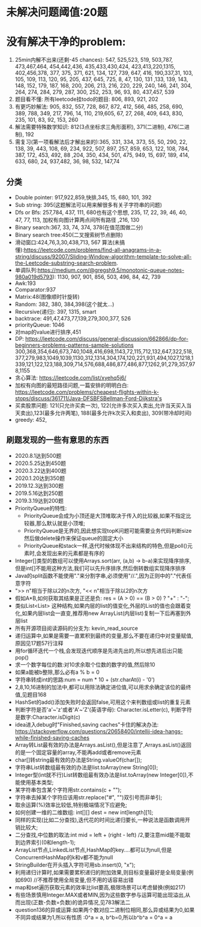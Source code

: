 # 未解决问题阈值:20题
# 没有解决干净的problem:
1. 25min内解不出来(还剩-45 chances): 547, 525,523, 519, 503,787, 473,467,464, 454,442,436, 435,433,430,424, 423,413,220,1315, 402,456,378, 377, 375, 371, 621, 134, 127, 739, 647, 416, 190,337,31, 103, 105, 109, 113, 120, 95, 205, 437, 645, 725, 8, 47, 130, 131 ,133, 139, 143, 148, 152, 179, 187, 168, 200, 206, 213, 216, 220, 229, 240, 146, 241, 304, 264, 274, 284, 279, 287, 300, 252, 253, 96, 93, 80, 437,457, 539
2. 题目看不懂: 所有leetcode挂todo的题目: 806, 893, 921, 202
3. 有更巧妙解法: 905, 832, 557, 728, 867, 872, 412, 566, 485, 258, 690, 389, 788, 349, 217, 796, 14, 110, 219,605, 67, 27, 268, 409, 643, 830, 235, 101, 83, 92, 153, 260
4. 解法需要特殊数学知识: 812(3点坐标求三角形面积), 371(二进制), 476(二进制), 192
5. 需复习(第一项看解法后才解出来的):365, 331, 334, 373, 55, 50, 290, 22, 138, 39, 443, 108, 69, 234, 922, 507, 897, 257, 859, 653, 122, 108, 784, 387, 172, 453, 492, 88 ,204, 350, 434, 501, 475, 949, 15, 697, 189, 414, 633, 680, 24, 937,482, 36, 98, 532, 147,74

## 分类
- Double pointer: 917,922,859,快排,345, 15, 680, 101, 392
- Sub string: 395(这题解法可以用来解很多有关子字符串的问题)
- Dfs or Bfs: 257,784, 437, 111, 680也有这个思想, 235, 17, 22, 39, 46, 40, 47, 77, 113, 加权有向图计算两点间所有路径 ,216, 130
- Binary search:367, 33, 74, 374, 378(在值范围做二分)
- Binary search tree:450(二叉搜索树节点删除)
- 滑动窗口:424,76,3,30,438,713, 567 算法(未搞懂):https://leetcode.com/problems/find-all-anagrams-in-a-string/discuss/92007/Sliding-Window-algorithm-template-to-solve-all-the-Leetcode-substring-search-problem.
- 单调队列:https://medium.com/@gregsh9.5/monotonic-queue-notes-980a019d5793): 1130, 907, 901, 856, 503, 496, 84, 42, 739
- Awk:193
- Comparator:937
- Matrix:48(图像顺时针旋转)
- Random: 382, 380, 384,398(这个就太...)
- Recursive(递归): 397, 1315, smart
- backtrace: 491,47,473,77,139,279,300,377, 526
- priorityQueue: 1046
- 对map的value进行排序,451
- DP: https://leetcode.com/discuss/general-discussion/662866/dp-for-beginners-problems-patterns-sample-solutions  300,368,354,646,673,740,1048,416,698,1143,72,115,712,132,647,322,518,377,279,983,1049,1039,1130,312,1314,304,174,120,221,931,494,1027,1218,1339,121,122,123,188,309,714,576,688,486,877,486,877,1262,91,279,357,978,1155
- 贪心算法: https://leetcode.com/list/xyehq5j6/
- 加权有向图的最短路径问题,一篇安排的明明白白: https://leetcode.com/problems/cheapest-flights-within-k-stops/discuss/361711/Java-DFSBFSBellman-Ford-Dijkstra's
- 买卖股票问题: 121(只允许买卖一次), 122(允许多次买入卖出,允许当天买入当天卖出),123(最多允许两笔), 188(最多允许k次买入和卖出), 309(带冷却时间)
- greedy: 452,

## 刷题发现的一些有意思的东西
- 2020.8.1达到500题
- 2020.5.25达到450题
- 2020.3.22达到400题
- 2020.1.20达到350题
- 2019.12.3达到300题
- 2019.5.16达到250题
- 2019.3.19达到200题
- PriorityQueue的特性:
    - PriorityQueue会成为小顶还是大顶堆取决于传入的比较器,如果不指定比较器,那么默认就是小顶堆;
    - PriorityQueue是无界的,因此想实现topK问题可能需要业务代码判断size然后做delete操作来保证queue的固定大小 
    - PriorityQueue和stack一样,迭代时候体现不出来结构的特色,但是poll()元素时,会发现出来的元素都是有序的
- Integer[]类型的数组可以使用Arrays.sort(arr, (a,b) -> b-a)来实现降序排序,但是int[]不能用这种方法,我们可以先升序排序,然后倒转数组实现降序排序
- Java的split函数不能使用"."来分割字串,必须使用"//.",因为正则中的"."代表任意字符
- ">> n"相当于除以2的n次方, "<< n"相当于除以2的n次方
- 假如A*B,如何获取其结果是正还是负: res = (A > 0) == (B > 0) ? "+" : "-";
- 类似List<List<E>> 这种结构,如果内层的list的值变化,外层的List的值也会跟着变化,如果内层list会一直变,推荐用new ArrayList(内层list)复制一下后再塞到外层list
- 所有开源项目阅读源码的分支为: kevin_read_source
- 递归运算中,如果是需要一直累积到最终的变量,那么不要在递归中对变量赋值,原因见17题57行注释
- 用for循环迭代一个栈,会发现迭代顺序是先进先出的,所以想先进后出只能pop()
- 求一个数字每位的数:对10求余取个位数的数字的值,然后除10
- 如果a能被b整除,那么必有a % b = 0
- 字符串转成int的思路:num = num * 10 + (str.charAt(i) - '0')
- 2,8,10,16进制的加法中,都可以用除法确定进位值,可以用求余确定该位的最终值,见题目168
- HashSet的add()添加失败时会返回false,可用这个来判数组或list的重复元素
- 判断字符是否'a'~'z'或者'A'~'Z'(英语字母): Character.isLetter(c), 判断字符是数字:Character.isDigit(c)
- idea进入debug时"Finished,saving caches"卡住的解决办法: https://stackoverflow.com/questions/20658400/intellij-idea-hangs-while-finished-saving-caches
- Array转List最有效的办法是Arrays.asList(),但是注意了,Arrays.asList()返回的是一个固定容量的array,不能再add或者remove元素
- char\[]转string最有效的办法是String.valueOf(char\[]);
- 字符串List转数组最有效的办法是list.toArray(new String\[0]);
- Integer型(int就不行)List转数组最有效办法是list.toArray(new Integer\[0]),不能使用基本类型;
- 某字符串包含某个字符用str.contains(c + "");
- 字符串去掉某个字符应该用str.replace("#", "")双引号而非单引;
- 取余运算(%)效率比较低,特别极端情况下应避免;
- 如何创建一维的二维数组: int\[][] dest = new int\[length]\[1];
- 同样的实现(比如二分查找),迭代花的时间比递归要长,一种说法是函数调用开销比较大;
- 二分查找,中位数的取法:int mid = left + (right - left) /2,要注意mid能不能取到边界索引(0和length-1);
- ArrayList节点,LinkedList节点,HashMap的key....都可以为null,但是ConcurrentHashMap的k和v都不能为null
- StringBuilder在开头插入字符可用sb.insert(0, "x");
- 利用递归计算时,如果需要累积递归的附加效果,则目标变量最好是全局变量(例如690) //不推荐使用全局变量,但不用的话容易出错
- map和set遍历获取元素的效率比list要高,极限场景可以考虑替换(例如217)
- 有些场景慎用Integer.MAX或者MIN,因为这些数字参与运算可能出现溢出,从而出现(正数-负数=负数)的诡异情况,见783解法二
- question136的异或运算:如果两个数对应二进制位相同,那么异或结果为0,如果不同异或结果为1,所以有性质 :0^a = a, b^b=0,所以b^b^a = 0^a = a
